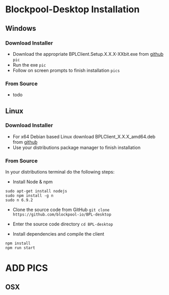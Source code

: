 # Blockpool-Desktop Installation

## Windows

### Download Installer

- Download the appropriate BPLClient.Setup.X.X.X-XXbit.exe from [github](https://github.com/blockpool-io/BPL-desktop/releases/latest)
	`pic`
- Run the exe
	`pic`
- Follow on screen prompts to finish installation
	`pics`

### From Source
- todo

## Linux

### Download Installer
- For x64 Debian based Linux download BPLClient_X.X.X_amd64.deb from [github](https://github.com/blockpool-io/BPL-desktop/releases/latest)
- Use your distributions package manager to finish installation

### From Source
In your distributions terminal do the following steps:
- Install Node & npm 
```
sudo apt-get install nodejs
sudo npm install -g n
sudo n 6.9.2
```

- Clone the source code from GitHub
```git clone https://github.com/blockpool-io/BPL-desktop```

- Enter the source code directory
```cd BPL-desktop```

- Install dependencies and compile the client
```
npm install
npm run start
```

# ADD PICS
## OSX
